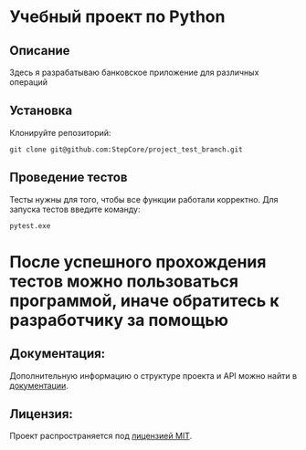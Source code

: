 # Учебный проект по Python
## Описание
Здесь я разрабатываю банковское приложение для различных операций
## Установка
Клонируйте репозиторий:
```
git clone git@github.com:StepCore/project_test_branch.git
```

## Проведение тестов
Тесты нужны для того, чтобы все функции работали корректно.
Для запуска тестов введите команду:
```
pytest.exe
```
После успешного прохождения тестов можно пользоваться программой, иначе обратитесь к разработчику за помощью
=======

## Документация:

Дополнительную информацию о структуре проекта и API можно найти в [документации](docs/README.md).

## Лицензия:

Проект распространяется под [лицензией MIT](LICENSE).
